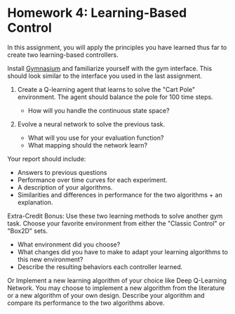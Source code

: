 # Homework 4: Learning-Based Control

In this assignment, you will apply the principles you have learned thus far to create two learning-based controllers.

Install [Gymnasium](https://gymnasium.farama.org/) and familiarize yourself with the gym interface. This should look similar to the interface you used in the last assignment.

1. Create a Q-learning agent that learns to solve the "Cart Pole" environment. The agent should balance the pole for 100 time steps.

    - How will you handle the continuous state space?

2. Evolve a neural network to solve the previous task.

    - What will you use for your evaluation function?
    - What mapping should the network learn?

Your report should include:

- Answers to previous questions
- Performance over time curves for each experiment.
- A description of your algorithms.
- Similarities and differences in performance for the two algorithms + an explanation.

Extra-Credit Bonus: Use these two learning methods to solve another gym task. Choose your favorite environment from either the "Classic Control" or "Box2D" sets.

- What environment did you choose?
- What changes did you have to make to adapt your learning algorithms to this new environment?
- Describe the resulting behaviors each controller learned.

Or Implement a new learning algorithm of your choice like Deep Q-Learning Network. You may choose to implement a new algorithm from the literature or a new algorithm of your own design. Describe your algorithm and compare its performance to the two algorithms above.
